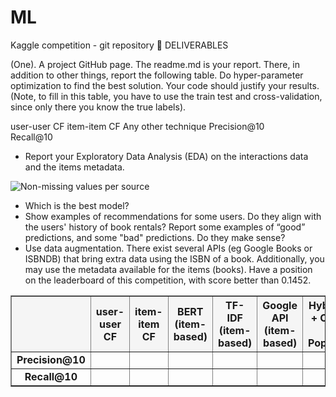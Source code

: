 # ML
Kaggle competition - git repository 
🚚 DELIVERABLES

(One). A project GitHub page. The readme.md is your report. There, in addition to other things, report the following table. Do hyper-parameter optimization to find the best solution. Your code should justify your results. (Note, to fill in this table, you have to use the train test and cross-validation, since only there you know the true labels).

user-user CF	item-item CF	Any other technique
Precision@10			
Recall@10			
* Report your Exploratory Data Analysis (EDA) on the interactions data and the items metadata.

![Non-missing values per source](images/non_missing_plot.png)

* Which is the best model?
* Show examples of recommendations for some users. Do they align with the users' history of book rentals? Report some examples of “good” predictions, and some "bad" predictions. Do they make sense?
* Use data augmentation. There exist several APIs (eg Google Books or ISBNDB) that bring extra data using the ISBN of a book. Additionally, you may use the metadata available for the items (books).
Have a position on the leaderboard of this competition, with score better than 0.1452.

<table border="1" style="border-collapse: collapse; text-align: center; width: 100%;">
  <thead style="background-color: #f5f5f5;">
    <tr>
      <th></th>
      <th><strong>user-user CF</strong></th>
      <th><strong>item-item CF</strong></th>
      <th><strong>BERT (item-based)</strong></th>
      <th><strong>TF-IDF (item-based)</strong></th>
      <th><strong>Google API (item-based)</strong></th>
      <th><strong>Hybrid (CF + Content + Popularity)</strong></th>
    </tr>
  </thead>
  <tbody>
    <tr>
      <td><strong>Precision@10</strong></td>
      <td><!-- your value --></td>
      <td><!-- your value --></td>
      <td><!-- your value --></td>
      <td><!-- your value --></td>
      <td><!-- your value --></td>
      <td><!-- your value --></td>
    </tr>
    <tr>
      <td><strong>Recall@10</strong></td>
      <td><!-- your value --></td>
      <td><!-- your value --></td>
      <td><!-- your value --></td>
      <td><!-- your value --></td>
      <td><!-- your value --></td>
      <td><!-- your value --></td>
    </tr>
  </tbody>
</table>


